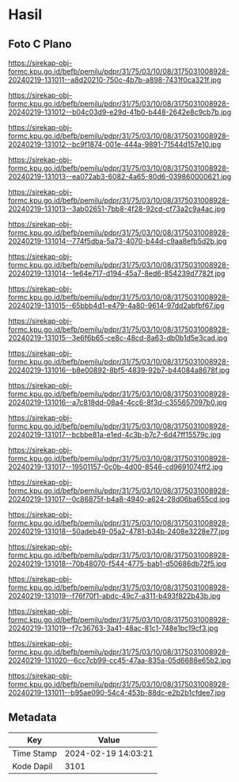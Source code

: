 # Hasil

## Foto C Plano

https://sirekap-obj-formc.kpu.go.id/befb/pemilu/pdpr/31/75/03/10/08/3175031008928-20240219-131011--a8d20210-750c-4b7b-a898-7431f0ca321f.jpg

https://sirekap-obj-formc.kpu.go.id/befb/pemilu/pdpr/31/75/03/10/08/3175031008928-20240219-131012--b04c03d9-e29d-41b0-b448-2642e8c9cb7b.jpg

https://sirekap-obj-formc.kpu.go.id/befb/pemilu/pdpr/31/75/03/10/08/3175031008928-20240219-131012--bc9f1874-001e-444a-9891-71544d157e10.jpg

https://sirekap-obj-formc.kpu.go.id/befb/pemilu/pdpr/31/75/03/10/08/3175031008928-20240219-131013--ea072ab3-6082-4a65-80d6-039860000621.jpg

https://sirekap-obj-formc.kpu.go.id/befb/pemilu/pdpr/31/75/03/10/08/3175031008928-20240219-131013--3ab02651-7bb8-4f28-92cd-cf73a2c9a4ac.jpg

https://sirekap-obj-formc.kpu.go.id/befb/pemilu/pdpr/31/75/03/10/08/3175031008928-20240219-131014--774f5dba-5a73-4070-b44d-c9aa8efb5d2b.jpg

https://sirekap-obj-formc.kpu.go.id/befb/pemilu/pdpr/31/75/03/10/08/3175031008928-20240219-131014--1e64e717-d194-45a7-8ed6-854239d7782f.jpg

https://sirekap-obj-formc.kpu.go.id/befb/pemilu/pdpr/31/75/03/10/08/3175031008928-20240219-131015--65bbb4d1-e479-4a80-9614-97dd2abfbf67.jpg

https://sirekap-obj-formc.kpu.go.id/befb/pemilu/pdpr/31/75/03/10/08/3175031008928-20240219-131015--3e6f6b65-ce8c-48cd-8a63-db0b1d5e3cad.jpg

https://sirekap-obj-formc.kpu.go.id/befb/pemilu/pdpr/31/75/03/10/08/3175031008928-20240219-131016--b8e00892-8bf5-4839-92b7-b44084a8678f.jpg

https://sirekap-obj-formc.kpu.go.id/befb/pemilu/pdpr/31/75/03/10/08/3175031008928-20240219-131016--a7c818dd-08a4-4cc6-8f3d-c355657097b0.jpg

https://sirekap-obj-formc.kpu.go.id/befb/pemilu/pdpr/31/75/03/10/08/3175031008928-20240219-131017--bcbbe81a-e1ed-4c3b-b7c7-6d47ff15579c.jpg

https://sirekap-obj-formc.kpu.go.id/befb/pemilu/pdpr/31/75/03/10/08/3175031008928-20240219-131017--19501157-0c0b-4d00-8546-cd9691074ff2.jpg

https://sirekap-obj-formc.kpu.go.id/befb/pemilu/pdpr/31/75/03/10/08/3175031008928-20240219-131017--0c86875f-b4a8-4940-a624-28d06ba655cd.jpg

https://sirekap-obj-formc.kpu.go.id/befb/pemilu/pdpr/31/75/03/10/08/3175031008928-20240219-131018--50adeb49-05a2-4781-b34b-2408e3228e77.jpg

https://sirekap-obj-formc.kpu.go.id/befb/pemilu/pdpr/31/75/03/10/08/3175031008928-20240219-131018--70b48070-f544-4775-bab1-d50686db72f5.jpg

https://sirekap-obj-formc.kpu.go.id/befb/pemilu/pdpr/31/75/03/10/08/3175031008928-20240219-131019--f76f70f1-abdc-49c7-a311-b493f822b43b.jpg

https://sirekap-obj-formc.kpu.go.id/befb/pemilu/pdpr/31/75/03/10/08/3175031008928-20240219-131019--f7c36763-3a41-48ac-81c1-748e1bc19cf3.jpg

https://sirekap-obj-formc.kpu.go.id/befb/pemilu/pdpr/31/75/03/10/08/3175031008928-20240219-131020--6cc7cb99-cc45-47aa-835a-05d6688e65b2.jpg

https://sirekap-obj-formc.kpu.go.id/befb/pemilu/pdpr/31/75/03/10/08/3175031008928-20240219-131011--b95ae090-54c4-453b-88dc-e2b2b1cfdee7.jpg


## Metadata

| Key        | Value               |
| ---------- | ------------------- |
| Time Stamp | 2024-02-19 14:03:21 |
| Kode Dapil | 3101                |




